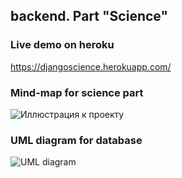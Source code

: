 ## backend. Part "Science"

### Live demo on heroku

https://djangoscience.herokuapp.com/

### Mind-map for science part

![Иллюстрация к проекту](https://sun9-19.userapi.com/impf/IFKJ4tb-D4qElQl4gDMD5OFlAyz0oZvQOohtng/P8dfcpajkG0.jpg?size=2560x585&quality=96&sign=a9a94287038451725d1ada2c21f4cb45&type=album)

### UML diagram for database

![UML diagram](https://media.discordapp.net/attachments/812603982106460173/832263385830916126/ScieDB.jpg)
